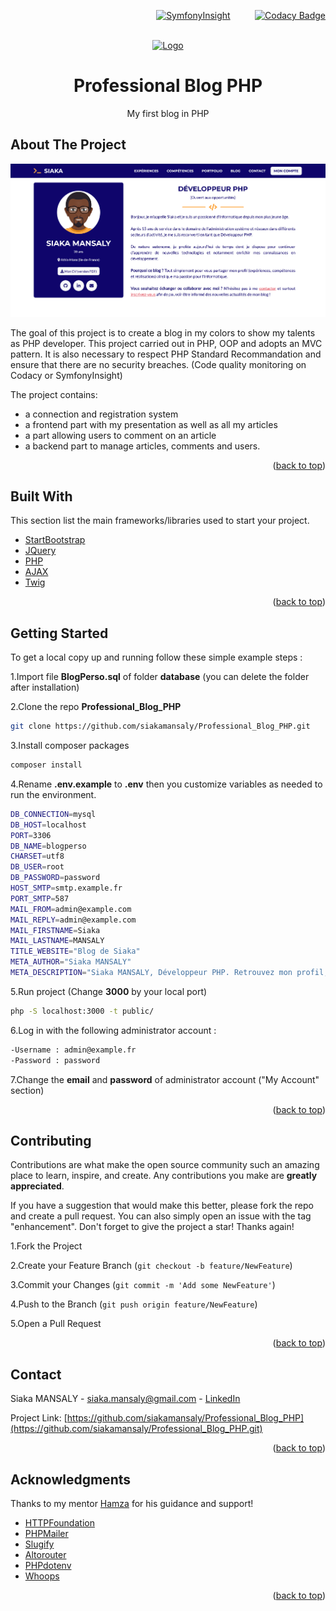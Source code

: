 <div id="top"></div>
<div align="right">

[![SymfonyInsight](https://insight.symfony.com/projects/30cae1fe-c708-4607-bbc9-c870c385cabe/small.svg)](https://insight.symfony.com/projects/30cae1fe-c708-4607-bbc9-c870c385cabe)&nbsp;&nbsp;&nbsp;&nbsp;&nbsp;&nbsp;&nbsp;&nbsp;&nbsp;&nbsp;[![Codacy Badge](https://app.codacy.com/project/badge/Grade/70faed99b8b44df286c0b985a919e2a5)](https://www.codacy.com/gh/siakamansaly/Blog_PHP_MVC/dashboard?utm_source=github.com&amp;utm_medium=referral&amp;utm_content=siakamansaly/Blog_PHP_MVC&amp;utm_campaign=Badge_Grade)

</div>
<!-- PROJECT LOGO -->
<br />
<div align="center">
  <a href="https://github.com/siakamansaly/Blog_PHP_MVC">
    <img src="public/img/favicon/favicon.ico" alt="Logo">
  </a>
  <h1 align="center">Professional Blog PHP</h1>
  <p align="center">
    My first blog in PHP
  </p>
</div>

<!-- ABOUT THE PROJECT -->
## About The Project

<div align="center">
    <img src="public/img/Screenshot.png" alt="Screenshot" width="700px">
</div>
<p>The goal of this project is to create a blog in my colors to show my talents as PHP developer.
This project carried out in PHP, OOP and adopts an MVC pattern. It is also necessary to respect PHP Standard Recommandation and ensure that there are no security breaches. (Code quality monitoring on Codacy or SymfonyInsight)</p>
<p>The project contains:</p>
<ul>
  <li>a connection and registration system</li>
  <li>a frontend part with my presentation as well as all my articles</li>
  <li>a part allowing users to comment on an article</li>
  <li>a backend part to manage articles, comments and users.</li>
</ul>

<p align="right">(<a href="#top">back to top</a>)</p>

## Built With

This section list the main frameworks/libraries used to start your project.
<ul>
  <li><a href="https://startbootstrap.com/" target="_blank">StartBootstrap</a></li>
  <li><a href="https://jquery.com" target="_blank">JQuery</a></li>
  <li><a href="https://www.php.net/" target="_blank">PHP</a></li>
  <li><a href="https://www.w3schools.com/php/php_ajax_php.asp">AJAX</a></li>
  <li><a href="https://twig.symfony.com/" target="_blank">Twig</a></li>
</ul>

<p align="right">(<a href="#top">back to top</a>)</p>

<!-- GETTING STARTED -->
## Getting Started

To get a local copy up and running follow these simple example steps :

1.Import file **BlogPerso.sql** of folder **database** (you can delete the folder after installation)

2.Clone the repo **Professional_Blog_PHP**
   ```sh
   git clone https://github.com/siakamansaly/Professional_Blog_PHP.git
   ```
3.Install composer packages
   ```sh
   composer install
   ```
4.Rename **.env.example** to **.env** then you customize variables as needed to run the environment.
   ```sh
   DB_CONNECTION=mysql
   DB_HOST=localhost
   PORT=3306
   DB_NAME=blogperso
   CHARSET=utf8
   DB_USER=root
   DB_PASSWORD=password
   HOST_SMTP=smtp.example.fr
   PORT_SMTP=587
   MAIL_FROM=admin@example.com
   MAIL_REPLY=admin@example.com
   MAIL_FIRSTNAME=Siaka
   MAIL_LASTNAME=MANSALY
   TITLE_WEBSITE="Blog de Siaka"
   META_AUTHOR="Siaka MANSALY"
   META_DESCRIPTION="Siaka MANSALY, Développeur PHP. Retrouvez mon profil, mon CV ainsi que mon blog."
   ```

5.Run project (Change **3000** by your local port)
   ```sh
   php -S localhost:3000 -t public/
   ```

6.Log in with the following administrator account :
   ```sh
   -Username : admin@example.fr
   -Password : password
   ```

7.Change the **email** and **password** of administrator account ("My Account" section)

<p align="right">(<a href="#top">back to top</a>)</p>

<!-- CONTRIBUTING -->
## Contributing

Contributions are what make the open source community such an amazing place to learn, inspire, and create. Any contributions you make are **greatly appreciated**.

If you have a suggestion that would make this better, please fork the repo and create a pull request. You can also simply open an issue with the tag "enhancement".
Don't forget to give the project a star! Thanks again!

1.Fork the Project

2.Create your Feature Branch (`git checkout -b feature/NewFeature`)

3.Commit your Changes (`git commit -m 'Add some NewFeature'`)

4.Push to the Branch (`git push origin feature/NewFeature`)

5.Open a Pull Request

<p align="right">(<a href="#top">back to top</a>)</p>

<!-- CONTACT -->
## Contact

Siaka MANSALY - [siaka.mansaly@gmail.com](siaka.mansaly@gmail.com) - [LinkedIn](https://www.linkedin.com/in/siaka-mansaly/)

Project Link: [https://github.com/siakamansaly/Professional_Blog_PHP](https://github.com/siakamansaly/Professional_Blog_PHP.git)
              
<p align="right">(<a href="#top">back to top</a>)</p>

## Acknowledgments

Thanks to my mentor [Hamza](https://github.com/Hamzasakrani) for his guidance and support!

<ul>
  <li><a href="https://symfony.com/doc/current/components/http_foundation.html" target="_blank">HTTPFoundation</a></li>
  <li><a href="https://github.com/PHPMailer/PHPMailer" target="_blank">PHPMailer</a></li>
  <li><a href="https://github.com/cocur/slugify" target="_blank">Slugify</a></li>
  <li><a href="http://altorouter.com/" target="_blank">Altorouter</a></li>
  <li><a href="https://github.com/vlucas/phpdotenv" target="_blank">PHPdotenv</a></li>
  <li><a href="https://github.com/filp/whoops" target="_blank">Whoops</a></li>
</ul>

<p align="right">(<a href="#top">back to top</a>)</p>